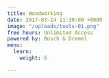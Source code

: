 ```yaml
---
title: Woodworking
date: 2017-03-14 11:30:00 +0000
image: "/uploads/tools-01.png"
free hours: Unlimited Access
powered by: Bosch & Dremel
menu:
  learn:
    weight: 6

---
```

